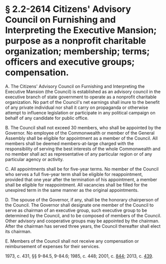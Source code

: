 # § 2.2-2614 Citizens' Advisory Council on Furnishing and Interpreting the Executive Mansion; purpose as a nonprofit charitable organization; membership; terms; officers and executive groups; compensation.

<p>A. The Citizens' Advisory Council on Furnishing and Interpreting the Executive Mansion (the Council) is established as an advisory council in the executive branch of state government to operate as a nonprofit charitable organization. No part of the Council's net earnings shall inure to the benefit of any private individual nor shall it carry on propaganda or otherwise attempt to influence legislation or participate in any political campaign on behalf of any candidate for public office.</p><p>B. The Council shall not exceed 30 members, who shall be appointed by the Governor. No employee of the Commonwealth or member of the General Assembly shall be eligible for appointment as a member of the Council. All members shall be deemed members-at-large charged with the responsibility of serving the best interests of the whole Commonwealth and no member shall act as representative of any particular region or of any particular agency or activity.</p><p>C. All appointments shall be for five-year terms. No member of the Council who serves a full five-year term shall be eligible for reappointment, provided that one year after the termination of his appointment, a member shall be eligible for reappointment. All vacancies shall be filled for the unexpired term in the same manner as the original appointments.</p><p>D. The spouse of the Governor, if any, shall be the honorary chairperson of the Council. The Governor shall designate one member of the Council to serve as chairman of an executive group, such executive group to be determined by the Council, and to be composed of members of the Council. Other advisory and cooperative groups may be appointed by the chairman. After the chairman has served three years, the Council thereafter shall elect its chairman.</p><p>E. Members of the Council shall not receive any compensation or reimbursement of expenses for their services.</p><p>1973, c. 431, §§ 9-84.5, 9-84.6; 1985, c. 448; 2001, c. <a href='http://lis.virginia.gov/cgi-bin/legp604.exe?011+ful+CHAP0844'>844</a>; 2013, c. <a href='http://lis.virginia.gov/cgi-bin/legp604.exe?131+ful+CHAP0439'>439</a>.</p>